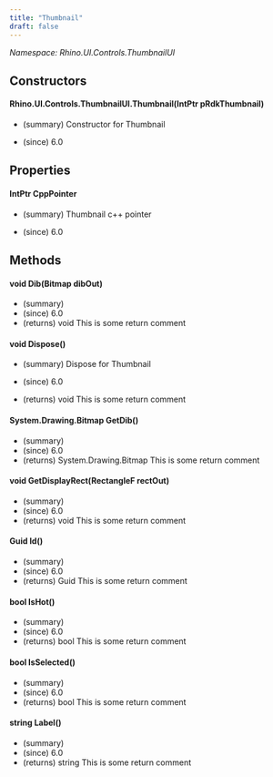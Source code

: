 ```yaml
---
title: "Thumbnail"
draft: false
---
```


*Namespace: Rhino.UI.Controls.ThumbnailUI*
## Constructors
#### Rhino.UI.Controls.ThumbnailUI.Thumbnail(IntPtr pRdkThumbnail)
- (summary) 
     Constructor for Thumbnail
     
- (since) 6.0
## Properties
#### IntPtr CppPointer
- (summary) 
     Thumbnail c++ pointer
     
- (since) 6.0
## Methods
#### void Dib(Bitmap dibOut)
- (summary) 
- (since) 6.0
- (returns) void This is some return comment
#### void Dispose()
- (summary) 
     Dispose for Thumbnail
     
- (since) 6.0
- (returns) void This is some return comment
#### System.Drawing.Bitmap GetDib()
- (summary) 
- (since) 6.0
- (returns) System.Drawing.Bitmap This is some return comment
#### void GetDisplayRect(RectangleF rectOut)
- (summary) 
- (since) 6.0
- (returns) void This is some return comment
#### Guid Id()
- (summary) 
- (since) 6.0
- (returns) Guid This is some return comment
#### bool IsHot()
- (summary) 
- (since) 6.0
- (returns) bool This is some return comment
#### bool IsSelected()
- (summary) 
- (since) 6.0
- (returns) bool This is some return comment
#### string Label()
- (summary) 
- (since) 6.0
- (returns) string This is some return comment
